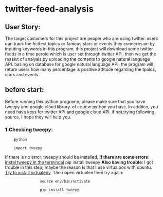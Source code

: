 # twitter-feed-analysis
## User Story:
   The target customers for this project are people who are using twitter. users can track the hottest topics or famous stars  or events they concerns on by inputing keywords in this program. this project will download some twitter feeds in a time peroid which is user set through twitter API, then we get the reaslut of analysis by uploading the contents to google natural language API. basing on database for google natural language API, the program will return users how many percentage is positive attitude regarding the tpoics, stars and events. 

## before start:
   Before running this python programe, please make sure that you have tweepy and google cloud library. of course python you have. In additon, you need have keys for twitter API and google cloud API. if not,trying following source, I hope they will help you.
   
  ### 1.Checking tweepy: 
  
        python
        
        import tweepy
     
   If there is no error, tweepy should be installed,
          **if there are some errors**: 
             [instal tweepy in the termindal](https://pypi.org/project/tweepy/#history)
                pip install tweepy
              **Also having trouble**:
              I got trouble in this step, maybe the reason is that I use virtualbox with ubuntu. [Try to install virtualenv](https://cloud.google.com/python/setup). Then open virtualen then try again:
                    
                    source env/bin/activate
                    
                    pip install tweepy  
       
